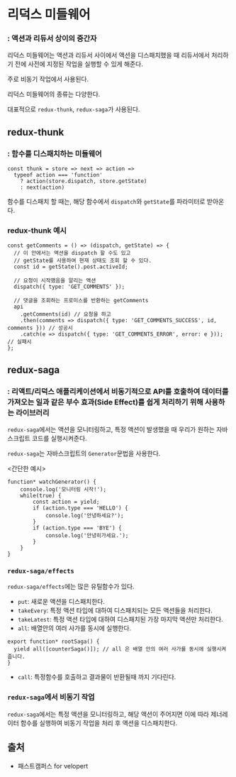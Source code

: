 # 리덕스 미들웨어
### : 액션과 리듀서 상이의 중간자
리덕스 미들웨어는 액션과 리듀서 사이에서 액션을 디스패치했을 때 리듀서에서 처리하기 전에 사전에 지정된 작업을 실행할 수 있게 해준다.

주로 비동기 작업에서 사용된다.

리덕스 미들웨어의 종류는 다양한다.

대표적으로 `redux-thunk`, `redux-saga`가 사용된다.

## redux-thunk
### : 함수를 디스패치하는 미들웨어
```
const thunk = store => next => action =>
  typeof action === 'function'
    ? action(store.dispatch, store.getState)
    : next(action)
```
함수를 디스패치 할 때는, 해당 함수에서 `dispatch`와 `getState`를 파라미터로 받아온다.

 

### redux-thunk 예시
```
const getComments = () => (dispatch, getState) => {
  // 이 안에서는 액션을 dispatch 할 수도 있고
  // getState를 사용하여 현재 상태도 조회 할 수 있다.
  const id = getState().post.activeId;

  // 요청이 시작했음을 알리는 액션
  dispatch({ type: 'GET_COMMENTS' });

  // 댓글을 조회하는 프로미스를 반환하는 getComments
  api
    .getComments(id) // 요청을 하고
    .then(comments => dispatch({ type: 'GET_COMMENTS_SUCCESS', id, comments })) // 성공시
    .catch(e => dispatch({ type: 'GET_COMMENTS_ERROR', error: e })); // 실패시
};
```

## redux-saga
### : 리액트/리덕스 애플리케이션에서 비동기적으로 API를 호출하여 데이터를 가져오는 일과 같은 부수 효과(Side Effect)를 쉽게 처리하기 위해 사용하는 라이브러리

`redux-saga`에서는 액션을 모니터링하고, 특정 액션이 발생했을 때 우리가 원하는 자바스크립트 코드를 실행시켜준다.

`redux-saga`는 자바스크립트의 `Generator`문법을 사용한다.

<간단한 예시>
```
function* watchGenerator() {
    console.log('모니터링 시작!');
	while(true) {
        const action = yield;
		if (action.type === 'HELLO') {
            console.log('안녕하세요?');
        }
		if (action.type === 'BYE') {
            console.log('안녕히가세요.');
        }
    }
}
```
### `redux-saga/effects`
`redux-saga/effects`에는 많은 유틸함수가 있다.
* `put`: 새로운 액션을 디스패치한다.
* `takeEvery`: 특정 액션 타입에 대하여 디스패치되는 모든 액션들을 처리한다.
* `takeLatest`: 특정 액션 타입에 대하여 디스패치된 가장 마지막 액션만 처리한다.
* `all`: 배열안의 여러 사가를 동시에 실행한다.
```
export function* rootSaga() {
  yield all([counterSaga()]); // all 은 배열 안의 여러 사가를 동시에 실행시켜줍니다.
}
```
* `call`: 특정함수를 호출하고 결과물이 반환될때 까지 기다린다.

### `redux-saga`에서 비동기 작업
`redux-saga`에서는 특정 액션을 모니터링하고, 해당 액션이 주어지면 이에 따라 제너레이터 함수를 실행하여 비동기 작업을 처리 후 액션을 디스패치한다.



## 출처
* 패스트캠퍼스 for velopert
    
